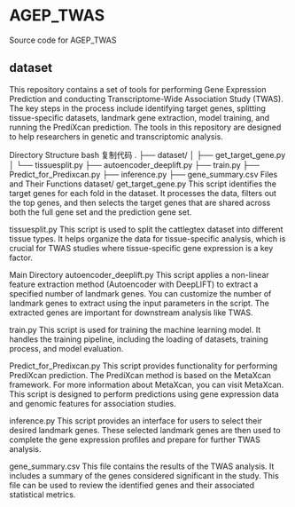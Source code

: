 # AGEP_TWAS
Source code for AGEP_TWAS
## dataset
This repository contains a set of tools for performing Gene Expression Prediction and conducting Transcriptome-Wide Association Study (TWAS). The key steps in the process include identifying target genes, splitting tissue-specific datasets, landmark gene extraction, model training, and running the PrediXcan prediction. The tools in this repository are designed to help researchers in genetic and transcriptomic analysis.

Directory Structure
bash
复制代码
.
├── dataset/
│   ├── get_target_gene.py
│   └── tissuesplit.py
├── autoencoder_deeplift.py
├── train.py
├── Predict_for_Predixcan.py
├── inference.py
├── gene_summary.csv
Files and Their Functions
dataset/
get_target_gene.py
This script identifies the target genes for each fold in the dataset. It processes the data, filters out the top genes, and then selects the target genes that are shared across both the full gene set and the prediction gene set.

tissuesplit.py
This script is used to split the cattlegtex dataset into different tissue types. It helps organize the data for tissue-specific analysis, which is crucial for TWAS studies where tissue-specific gene expression is a key factor.

Main Directory
autoencoder_deeplift.py
This script applies a non-linear feature extraction method (Autoencoder with DeepLIFT) to extract a specified number of landmark genes. You can customize the number of landmark genes to extract using the input parameters in the script. The extracted genes are important for downstream analysis like TWAS.

train.py
This script is used for training the machine learning model. It handles the training pipeline, including the loading of datasets, training process, and model evaluation.

Predict_for_Predixcan.py
This script provides functionality for performing PrediXcan prediction. The PrediXcan method is based on the MetaXcan framework. For more information about MetaXcan, you can visit MetaXcan. This script is designed to perform predictions using gene expression data and genomic features for association studies.

inference.py
This script provides an interface for users to select their desired landmark genes. These selected landmark genes are then used to complete the gene expression profiles and prepare for further TWAS analysis.

gene_summary.csv
This file contains the results of the TWAS analysis. It includes a summary of the genes considered significant in the study. This file can be used to review the identified genes and their associated statistical metrics.
